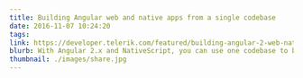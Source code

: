 ```yaml
---
title: Building Angular web and native apps from a single codebase
date: 2016-11-07 10:24:20
tags:
link: https://developer.telerik.com/featured/building-angular-2-web-native-apps-single-codebase/
blurb: With Angular 2.x and NativeScript, you can use one codebase to build for web, mobile and desktop
thumbnail: ./images/share.jpg
---
```

